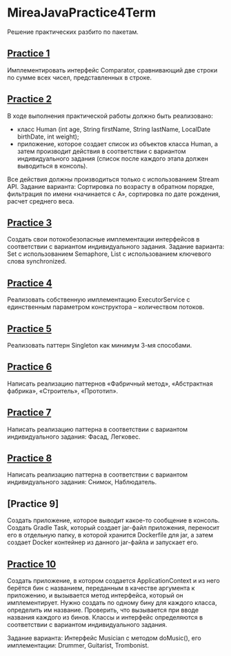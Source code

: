 # MireaJavaPractice4Term
Решение практических разбито по пакетам.

## [Practice 1](https://github.com/Soneech/MireaJavaPractice4Term/tree/master/Practices1-8/src/main/java/org/soneech/practice1)
Имплементировать интерфейс Comparator, сравнивающий две строки по сумме всех чисел, представленных в строке.

## [Practice 2](https://github.com/Soneech/MireaJavaPractice4Term/tree/master/Practices1-8/src/main/java/org/soneech/practice2)
В ходе выполнения практической работы должно быть реализовано:
- класс Human (int age, String firstName, String lastName, LocalDate birthDate, int weight);
- приложение, которое создает список из объектов класса Human, а затем производит действия в соответствии с вариантом индивидуального задания (список после каждого этапа должен выводиться в консоль).

Все действия должны производиться только с использованием Stream API.
Задание варианта: Сортировка по возрасту в обратном порядке, фильтрация по имени «начинается с А», сортировка по дате рождения, расчет среднего веса.

## [Practice 3](https://github.com/Soneech/MireaJavaPractice4Term/tree/master/Practices1-8/src/main/java/org/soneech/practice3)
Создать свои потокобезопасные имплементации интерфейсов в соответствии с вариантом индивидуального задания.
Задание варианта: Set с использованием Semaphore, List с использованием ключевого слова synchronized.

## [Practice 4](https://github.com/Soneech/MireaJavaPractice4Term/tree/master/Practices1-8/src/main/java/org/soneech/practice4)
Реализовать собственную имплементацию ExecutorService с единственным параметром конструктора – количеством потоков.

## [Practice 5](https://github.com/Soneech/MireaJavaPractice4Term/tree/master/Practices1-8/src/main/java/org/soneech/practice5)
Реализовать паттерн Singleton как минимум 3-мя способами.

## [Practice 6](https://github.com/Soneech/MireaJavaPractice4Term/tree/master/Practices1-8/src/main/java/org/soneech/practice6)
Написать реализацию паттернов «Фабричный метод», «Абстрактная фабрика», «Строитель», «Прототип».

## [Practice 7](https://github.com/Soneech/MireaJavaPractice4Term/tree/master/Practices1-8/src/main/java/org/soneech/practice7)
Написать реализацию паттерна в соответствии с вариантом индивидуального задания:  Фасад, Легковес.

## [Practice 8](https://github.com/Soneech/MireaJavaPractice4Term/tree/master/Practices1-8/src/main/java/org/soneech/practice8)
Написать реализацию паттерна в соответствии с вариантом индивидуального задания: Снимок, Наблюдатель.

## [Practice 9]
Создать приложение, которое выводит какое-то сообщение в консоль. Создать Gradle Task, который создает jar-файл приложения, переносит его в отдельную папку, в которой хранится Dockerfile для jar, а затем создает Docker контейнер из данного jar-файла и запускает его.

## [Practice 10](https://github.com/Soneech/MireaJavaPractice4Term/tree/master/Practice10/src/main/java/org/soneech)
Создать приложение, в котором создается ApplicationContext и из него берётся бин с названием, переданным в качестве аргумента к приложению, и вызывается метод интерфейса, который он имплементирует. Нужно создать по одному бину для каждого класса, определить им название. Проверить, что вызывается при вводе названия каждого из бинов. Классы и интерфейс определяются в соответствии с вариантом индивидуального задания. 

Задание варианта: Интерфейс Musician с методом doMusic(), его имплементации: Drummer, Guitarist, Trombonist.
